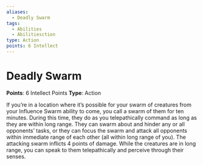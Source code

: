 ```yaml
---
aliases:
  - Deadly Swarm
tags:
  - Abilities
  - Abilitiesction
type: Action
points: 6 Intellect
---
```


# Deadly Swarm

**Points**: 6 Intellect Points
**Type**: Action

If you’re in a location where it’s possible for your swarm of creatures from your Influence Swarm ability to come, you call a swarm of them for ten minutes. During this time, they do as you telepathically command as long as they are within long range. They can swarm about and hinder any or all opponents’ tasks, or they can focus the swarm and attack all opponents within immediate range of each other (all within long range of you). The attacking swarm inflicts 4 points of damage. While the creatures are in long range, you can speak to them telepathically and perceive through their senses.
